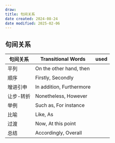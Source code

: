 ```yaml
---
draw:
title: 句间关系
date created: 2024-08-24
date modified: 2025-02-06
---
```


## 句间关系

| 句间关系  | Transitional Words       |  used |
| ----- | ------------------------ | ----- |
| 平列    | On the other hand, then  |       |
| 顺序    | Firstly, Secondly        |       |
| 增进引申  | In addition, Furthermore |       |
| 让步-转折 | Nonetheless, However     |       |
| 举例    | Such as, For instance    |       |
| 比喻    | Like, As                 |       |
| 过渡    | Now, At this point       |       |
| 总结    | Accordingly, Overall     |       |
